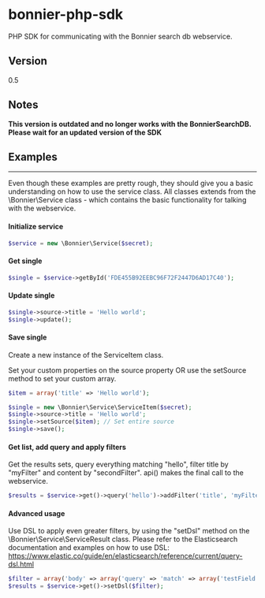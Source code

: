 # bonnier-php-sdk
PHP SDK for communicating with the Bonnier search db webservice.

## Version
0.5

## Notes
**This version is outdated and no longer works with the BonnierSearchDB. Please wait for an updated version of the SDK**

## Examples
------------

Even though these examples are pretty rough, they should give you a basic understanding on how to use the service class. All classes extends from the \Bonnier\Service class - which contains the basic functionality for talking with the webservice.

#### Initialize service
```php
$service = new \Bonnier\Service($secret);
```

#### Get single
```php
$single = $service->getById('FDE455B92EEBC96F72F2447D6AD17C40');
```

#### Update single
```php
$single->source->title = 'Hello world';
$single->update();
```

#### Save single
Create a new instance of the ServiceItem class. 

Set your custom properties on the source property OR use the setSource method to set your custom array.

```php
$item = array('title' => 'Hello world');

$single = new \Bonnier\Service\ServiceItem($secret);
$single->source->title = 'Hello world';
$single->setSource($item); // Set entire source
$single->save();
```

#### Get list, add query and apply filters
Get the results sets, query everything matching "hello", filter title by "myFilter" and content by "secondFilter". api() makes the final call to the webservice.
```php
$results = $service->get()->query('hello')->addFilter('title', 'myFilter')->addFilter('content', 'secondFilter')->setSort('title')->setOrder('desc')->api();
```

#### Advanced usage

Use DSL to apply even greater filters, by using the "setDsl" method on the \Bonnier\Service\ServiceResult class. Please refer to the Elasticsearch documentation and examples on how to use DSL:
https://www.elastic.co/guide/en/elasticsearch/reference/current/query-dsl.html

```php
$filter = array('body' => array('query' => 'match' => array('testField' => 'abc')));
$results = $service->get()->setDsl($filter);
```
